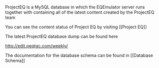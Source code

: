 ProjectEQ is a MySQL database in which the EQEmulator server runs together with containing all of the latest content created by the ProjectEQ team

You can see the content status of Project EQ by visiting [[Project EQ]]

The latest ProjectEQ database dump can be found here

http://edit.peqtgc.com/weekly/

The documentation for the database schema can be found in [[Database Schema]]